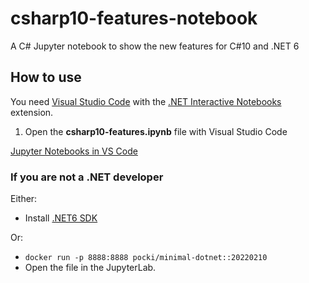 # csharp10-features-notebook
A C# Jupyter notebook to show the new features for C#10 and .NET 6

## How to use
You need [Visual Studio Code](https://code.visualstudio.com/) with the [.NET Interactive Notebooks](https://marketplace.visualstudio.com/items?itemName=ms-dotnettools.dotnet-interactive-vscode) extension.

1. Open the **csharp10-features.ipynb** file with Visual Studio Code

[Jupyter Notebooks in VS Code](https://code.visualstudio.com/docs/datascience/jupyter-notebooks)

### If you are not a .NET developer
Either:
- Install [.NET6 SDK](https://dotnet.microsoft.com/en-us/download/dotnet/6.0)

Or:
- `docker run -p 8888:8888 pocki/minimal-dotnet::20220210`
- Open the file in the JupyterLab.